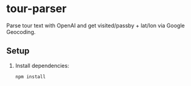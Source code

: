 # tour-parser

Parse tour text with OpenAI and get visited/passby + lat/lon via Google Geocoding.

## Setup
1. Install dependencies:
   ```bash
   npm install

